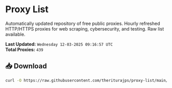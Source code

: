 # Proxy List

Automatically updated repository of free public proxies. Hourly refreshed HTTP/HTTPS proxies for web scraping, cybersecurity, and testing. Raw list available.

**Last Updated:** `Wednesday 12-03-2025 09:16:57 UTC`  
**Total Proxies:** `439`

## 📥 Download
```bash
curl -O https://raw.githubusercontent.com/theriturajps/proxy-list/main/proxies.txt
